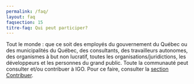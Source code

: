 ```yaml
---
permalink: /faq/
layout: faq
faqsection: 15
titre-faq: Qui peut participer? 
---
```


Tout le monde : que ce soit des employés du gouvernement du Québec ou des municipalités du Québec, des consultants, des travailleurs autonomes, des organismes à but non lucratif, toutes les organisations/juridictions, les développeurs et les personnes du grand public. Toute la communauté peut consulter et/ou contribuer à IGO. Pour ce faire, consulter la [section Contribuer](/site-web/contribuer).

